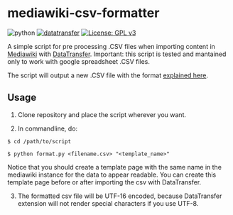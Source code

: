 
# mediawiki-csv-formatter

![python](https://img.shields.io/badge/made%20with-python-blue)
[![datatransfer](https://img.shields.io/badge/works%20with-datatransfer-green)](https://www.mediawiki.org/wiki/Extension:Data_Transfer)
[![License: GPL v3](https://img.shields.io/badge/License-GPLv3-blue.svg)](https://www.gnu.org/licenses/gpl-3.0)
 
A simple script for pre processing .CSV files when importing content in [Mediawiki](https://www.mediawiki.org) with [DataTransfer](https://www.mediawiki.org/wiki/Extension:Data_Transfer).
Important: this script is tested and mantained only to work with google spreadsheet .CSV files.

The script will output a new .CSV file with the format [explained here](https://www.mediawiki.org/wiki/Extension:Data_Transfer#Importing_CSV_files).

## Usage

1. Clone repository and place the script wherever you want.

2. In commandline, do:

`$ cd /path/to/script`

`$ python format.py <filename.csv> "<template_name>"`

Notice that you should create a template page with the same name in the mediawiki instance for the data to appear readable. You can create this template page before or after importing the csv with DataTransfer.

3. The formatted csv file will be UTF-16 encoded, because DataTransfer extension will not render special characters if you use UTF-8.

